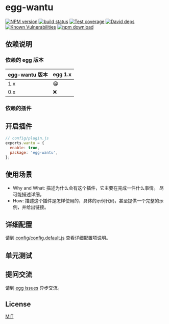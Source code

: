 # egg-wantu

[![NPM version][npm-image]][npm-url]
[![build status][travis-image]][travis-url]
[![Test coverage][codecov-image]][codecov-url]
[![David deps][david-image]][david-url]
[![Known Vulnerabilities][snyk-image]][snyk-url]
[![npm download][download-image]][download-url]

[npm-image]: https://img.shields.io/npm/v/egg-wantu.svg?style=flat-square
[npm-url]: https://npmjs.org/package/egg-wantu
[travis-image]: https://img.shields.io/travis/eggjs/egg-wantu.svg?style=flat-square
[travis-url]: https://travis-ci.org/eggjs/egg-wantu
[codecov-image]: https://img.shields.io/codecov/c/github/eggjs/egg-wantu.svg?style=flat-square
[codecov-url]: https://codecov.io/github/eggjs/egg-wantu?branch=master
[david-image]: https://img.shields.io/david/eggjs/egg-wantu.svg?style=flat-square
[david-url]: https://david-dm.org/eggjs/egg-wantu
[snyk-image]: https://snyk.io/test/npm/egg-wantu/badge.svg?style=flat-square
[snyk-url]: https://snyk.io/test/npm/egg-wantu
[download-image]: https://img.shields.io/npm/dm/egg-wantu.svg?style=flat-square
[download-url]: https://npmjs.org/package/egg-wantu

<!--
Description here.
-->

## 依赖说明

### 依赖的 egg 版本

egg-wantu 版本 | egg 1.x
--- | ---
1.x | 😁
0.x | ❌

### 依赖的插件
<!--

如果有依赖其它插件，请在这里特别说明。如

- security
- multipart

-->

## 开启插件

```js
// config/plugin.js
exports.wantu = {
  enable: true,
  package: 'egg-wantu',
};
```

## 使用场景

- Why and What: 描述为什么会有这个插件，它主要在完成一件什么事情。
尽可能描述详细。
- How: 描述这个插件是怎样使用的，具体的示例代码，甚至提供一个完整的示例，并给出链接。

## 详细配置

请到 [config/config.default.js](config/config.default.js) 查看详细配置项说明。

## 单元测试

<!-- 描述如何在单元测试中使用此插件，例如 schedule 如何触发。无则省略。-->

## 提问交流

请到 [egg issues](https://github.com/eggjs/egg/issues) 异步交流。

## License

[MIT](LICENSE)
